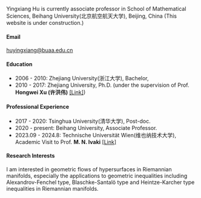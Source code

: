 
Yingxiang Hu is currently associate professor in School of Mathematical Sciences, Beihang University(北京航空航天大学), Beijing, China (This website is under construction.)

#### Email

huyingxiang@buaa.edu.cn

#### Education

- 2006 - 2010: Zhejiang University(浙江大学), Bachelor,
- 2010 - 2017: Zhejiang University, Ph.D. (under the supervision of Prof. <strong>Hongwei Xu (许洪伟)</strong> [[Link]](https://person.zju.edu.cn/xuhw))

#### Professional Experience
- 2017 - 2020: Tsinghua University(清华大学), Post-doc.
- 2020 - present: Beihang University, Associate Professor.
- 2023.09 - 2024.8: Technische Universität Wien(维也纳技术大学), Academic Visit to Prof. <strong>M. N. Ivaki</strong> [[Link]](https://sites.google.com/view/mohammadivaki/info)


#### Research Interests

I am interested in geometric flows of hypersurfaces in Riemannian manifolds, especially the applications to geometric inequalities including Alexandrov-Fenchel type, Blaschke-Santalö type and Heintze-Karcher type inequalities in Riemannian manifolds.  
